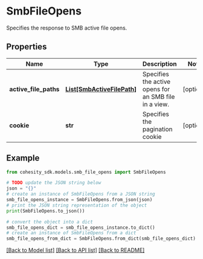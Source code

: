 # SmbFileOpens

Specifies the response to SMB active file opens.

## Properties

Name | Type | Description | Notes
------------ | ------------- | ------------- | -------------
**active_file_paths** | [**List[SmbActiveFilePath]**](SmbActiveFilePath.md) | Specifies the active opens for an SMB file in a view. | [optional] 
**cookie** | **str** | Specifies the pagination cookie | [optional] 

## Example

```python
from cohesity_sdk.models.smb_file_opens import SmbFileOpens

# TODO update the JSON string below
json = "{}"
# create an instance of SmbFileOpens from a JSON string
smb_file_opens_instance = SmbFileOpens.from_json(json)
# print the JSON string representation of the object
print(SmbFileOpens.to_json())

# convert the object into a dict
smb_file_opens_dict = smb_file_opens_instance.to_dict()
# create an instance of SmbFileOpens from a dict
smb_file_opens_from_dict = SmbFileOpens.from_dict(smb_file_opens_dict)
```
[[Back to Model list]](../README.md#documentation-for-models) [[Back to API list]](../README.md#documentation-for-api-endpoints) [[Back to README]](../README.md)


